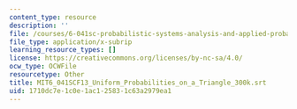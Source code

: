 ```yaml
---
content_type: resource
description: ''
file: /courses/6-041sc-probabilistic-systems-analysis-and-applied-probability-fall-2013/1710dc7e1c0e1ac125831c63a2979ea1_MIT6_041SCF13_Uniform_Probabilities_on_a_Triangle_300k.srt
file_type: application/x-subrip
learning_resource_types: []
license: https://creativecommons.org/licenses/by-nc-sa/4.0/
ocw_type: OCWFile
resourcetype: Other
title: MIT6_041SCF13_Uniform_Probabilities_on_a_Triangle_300k.srt
uid: 1710dc7e-1c0e-1ac1-2583-1c63a2979ea1
---
```

